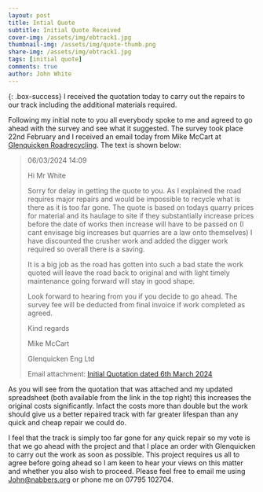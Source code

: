 ```yaml
---
layout: post
title: Intial Quote
subtitle: Initial Quote Received
cover-img: /assets/img/ebtrack1.jpg
thumbnail-img: /assets/img/quote-thumb.png
share-img: /assets/img/ebtrack1.jpg
tags: [initial quote]
comments: true
author: John White
---
```


{: .box-success}
I received the quotation today to carry out the repairs to our track including the additional materials required. 

Following my initial note to you all everybody spoke to me and agreed to go ahead with the survey and see what it suggested. The survey took place 22nd February and I received an email today from Mike McCart at [Glenquicken Roadrecycling](https://glenquickenroadrecycling.co.uk/). The text is shown below:

>
>06/03/2024 14:09
>
>Hi Mr White
>
>Sorry for delay in getting the quote to you.
>As I explained the road requires major repairs and would be impossible to recycle what is there as it is too far gone.
>The quote is based on todays quarry prices for material and its haulage to site if they substantially increase prices before the date of works then increase will have to be passed on
>(I cant envisage big increases but quarries are a law onto themselves)
>I have discounted the crusher work and added the digger work required so overall there is a saving.
>
>It is a big job as the road has gotten into such a bad state the work quoted will leave the road back to original and with light timely maintenance going forward will stay in good shape.
>
>Look forward to hearing from you if you decide to go ahead.
>The survey fee will be deducted from final invoice if work completed as agreed.
>
>Kind regards
>
>Mike McCart
>
>Glenquicken Eng Ltd
>
>Email attachment:
>[Initial Quotation dated 6th March 2024](https://johnwhite20.github.io/assets/img/initial-quote.png)
>

As you will see from the quotation that was attached and my updated spreadsheet (both available from the link in the top right) this increases the original costs significantly. Infact the costs more than double but the work should give us a better repaired track with far greater lifespan than any quick and cheap repair we could do. 

I feel that the track is simply too far gone for any quick repair so my vote is that we go ahead with the project and that I place an order with Glenquicken to carry out the work as soon as possible. This project requires us all to agree before going ahead so I am keen to hear your views on this matter and whether you also wish to proceed. Please feel free to email me using John@nabbers.org or phone me on 07795 102704.



